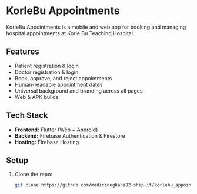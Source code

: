 # KorleBu Appointments

KorleBu Appointments is a mobile and web app for booking and managing hospital appointments at Korle Bu Teaching Hospital.

## Features
- Patient registration & login
- Doctor registration & login
- Book, approve, and reject appointments
- Human-readable appointment dates
- Universal background and branding across all pages
- Web & APK builds

## Tech Stack
- **Frontend:** Flutter (Web + Android)
- **Backend:** Firebase Authentication & Firestore
- **Hosting:** Firebase Hosting



## Setup
1. Clone the repo:
   ```bash
   git clone https://github.com/medicineghana82-ship-it/korlebu_appointments.git
